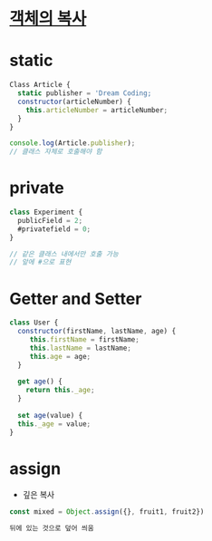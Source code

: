# [객체의 복사](https://www.zerocho.com/category/JavaScript/post/5750d384b73ae5152792188d)

# static
```javascript
Class Article {
  static publisher = 'Dream Coding;
  constructor(articleNumber) {
    this.articleNumber = articleNumber;
  }
}

console.log(Article.publisher);
// 클래스 자체로 호출해야 함
```

# private
```javascript
class Experiment {
  publicField = 2;
  #privatefield = 0;
}

// 같은 클래스 내에서만 호출 가능
// 앞에 #으로 표현
```

# Getter and Setter
```javascript
class User {
  constructor(firstName, lastName, age) {
     this.firstName = firstName;
     this.lastName = lastName;
     this.age = age;
  }
  
  get age() {
    return this._age;
  }
  
  set age(value) {
  this._age = value;
}
```

# assign
* 깊은 복사
```javascript
const mixed = Object.assign({}, fruit1, fruit2})

뒤에 있는 것으로 덮어 씌움
```
